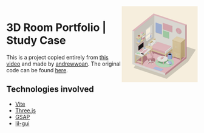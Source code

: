 <img src="https://github.com/Gorachevsky/3d-room-portfolio/blob/main/public/readme-icon.png?raw=true" align="right" width="200" height="200" />

# 3D Room Portfolio | Study Case

This is a project copied entirely from [this video](https://www.youtube.com/watch?v=rxTb9ys834w&list=LL) and made by [andrewwoan](https://github.com/andrewwoan). The original code can be found [here](https://github.com/andrewwoan/abigail-bloom-portolio-bokoko33).

## Technologies involved

- [Vite](https://vitejs.dev/)
- [Three.js](https://threejs.org/)
- [GSAP](https://greensock.com/gsap)
- [lil-gui](https://lil-gui.georgealways.com/)
